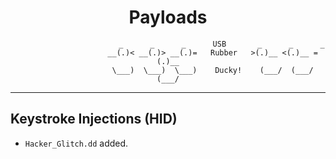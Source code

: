<div align="center">

# Payloads
```
                        _      _      _      USB       _      _      _
                    __(.)< __(.)> __(.)=   Rubber   >(.)__ <(.)__ =(.)__
                    \___)  \___)  \___)    Ducky!    (___/  (___/  (___/
```

</div>

------

## Keystroke Injections (HID)
- `Hacker_Glitch.dd` added.
